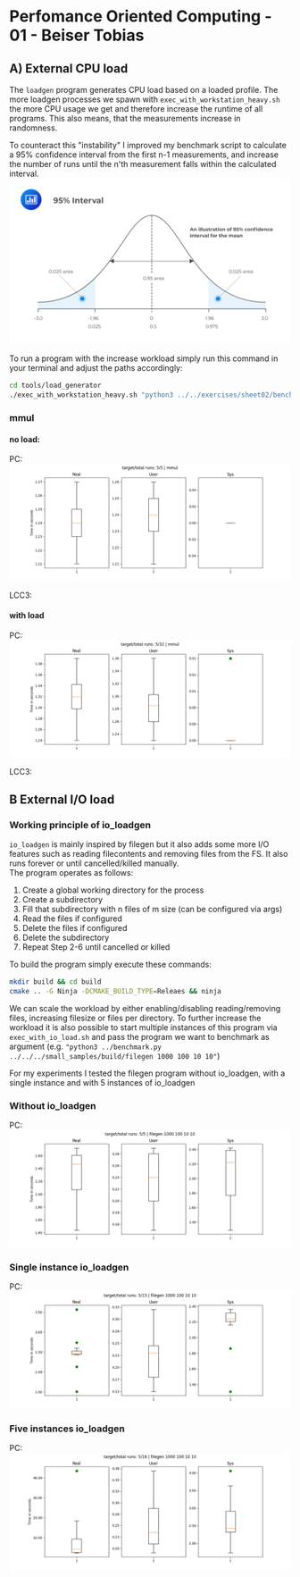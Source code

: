 # Perfomance Oriented Computing - 01 - Beiser Tobias
## A) External CPU load
The `loadgen` program generates CPU load based on a loaded profile. The more loadgen processes we spawn with `exec_with_workstation_heavy.sh` the more CPU usage we get and therefore increase the runtime of all programs. This also means, that the measurements increase in randomness.  

To counteract this "instability" I improved my benchmark script to calculate a 95% confidence interval from the first n-1 measurements, and increase the number of runs until the n'th measurement falls within the calculated interval.
![](95_pc_confidence_interval.jpg)

To run a program with the increase workload simply run this command in your terminal and adjust the paths accordingly:
~~~bash
cd tools/load_generator
./exec_with_workstation_heavy.sh "python3 ../../exercises/sheet02/benchmark.py -o benchmark_mmul.json ../../small_samples/build/mmul"
~~~



### mmul
#### no load:
PC: 
!["No load mmul pc"](./results_pc/mmul.png)

LCC3:
<!-- !["No load mmul lcc3"](./results_pc/mmul.png) -->

#### with load
PC: 
!["load mmul pc"](./results_pc/mmul_heavy.png)

LCC3:
<!-- !["No load mmul lcc3"](./results_pc/mmul.png) -->



## B External I/O load
### Working principle of io_loadgen
`io_loadgen` is mainly inspired by filegen but it also adds some more I/O features such as reading filecontents and removing files from the FS. It also runs forever or until cancelled/killed manually.  
The program operates as follows:
1. Create a global working directory for the process
2. Create a subdirectory
3. Fill that subdirectory with n files of m size (can be configured via args)
4. Read the files if configured
5. Delete the files if configured
6. Delete the subdirectory
7. Repeat Step 2-6 until cancelled or killed

To build the program simply execute these commands:
~~~bash
mkdir build && cd build
cmake .. -G Ninja -DCMAKE_BUILD_TYPE=Releaes && ninja
~~~

We can scale the workload by either enabling/disabling reading/removing files, increasing filesize or files per directory.
To further increase the workload it is also possible to start multiple instances of this program via `exec_with_io_load.sh` and pass the program we want to benchmark as argument (e.g. `"python3 ../benchmark.py ../../../small_samples/build/filegen 1000 100 10 10"`)

For my experiments I tested the filegen program without io_loadgen, with a single instance and with 5 instances of io_loadgen
### Without io_loadgen

PC:
!["No load"](./results_pc/filegen_1000_100_10_10.png)

### Single instance io_loadgen

PC:
!["SingleInstance"](./results_pc/filegen_heavy_1_1000_100_10_10.png)

### Five instances io_loadgen

PC:
!["FiveInstances"](./results_pc/filegen_heavy_5_1000_100_10_10.png)